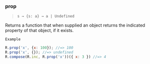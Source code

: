 ### prop

> ```s → {s: a} → a | Undefined```

Returns a function that when supplied an object returns the indicated property of that object, if it exists.

`Example`

```js
R.prop('x', {x: 100}); //=> 100
R.prop('x', {}); //=> undefined
R.compose(R.inc, R.prop('x'))({ x: 3 }) //=> 4
```